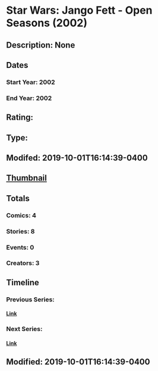 # Star Wars: Jango Fett - Open Seasons (2002)
## Description: None
## Dates
### Start Year: 2002
### End Year: 2002
## Rating: 
## Type: 
## Modifed: 2019-10-01T16:14:39-0400
## [Thumbnail](http://i.annihil.us/u/prod/marvel/i/mg/a/a0/5d937b658f7fe.jpg)
## Totals
### Comics: 4
### Stories: 8
### Events: 0
### Creators: 3
## Timeline
### Previous Series: 
#### [Link]()
### Next Series: 
#### [Link]()
## Modified: 2019-10-01T16:14:39-0400